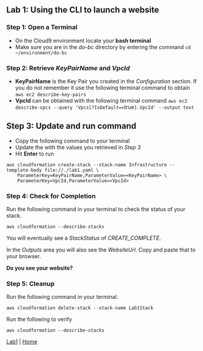 ## Lab 1: Using the CLI to launch a website

### Step 1: Open a Terminal
- On the Cloud9 environment locate your **bash terminal**
- Make sure you are in the *do-bc* directory by entering the command `cd ~/environment/do-bc`

### Step 2: Retrieve *KeyPairName* and *VpcId*
- **KeyPairName** is the Key Pair you created in the *Configuration* section. If you do not remember it use the following terminal command to obtain `aws ec2 describe-key-pairs`
- **VpcId** can be obtained with the following terminal command `aws ec2 describe-vpcs --query 'Vpcs[?IsDefault==`true`].VpcId' --output text`

## Step 3: Update and run command
- Copy the following command to your terminal
- Update the <placeholders> with the values you retrieved in *Step 3*
- Hit **Enter** to run

```
aws cloudformation create-stack --stack-name Infrastructure --template-body file://./lab1.yaml \
    ParameterKey=KeyPairName,ParameterValue=<KeyPairName> \
    ParameterKey=VpcId,ParameterValue=<VpcId>
```
### Step 4: Check for Completion
Run the following command in your terminal to check the status of your stack.
```
aws cloudformation --describe-stacks
```
You will eventually see a *StackStatus* of *CREATE_COMPLETE*.

In the *Outputs* area you will also see the *WebsiteUrl*. Copy and paste that to your browser.

**Do you see your website?**

### Step 5: Cleanup
Run the following command in your terminal.
```
aws cloudformation delete-stack --stack-name Lab1Stack
```
Run the following to verify
```
aws cloudformation --describe-stacks
```

[Lab1](README.md) | [Home](../../README.md)